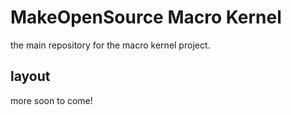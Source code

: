 # MakeOpenSource Macro Kernel

the main repository for the macro kernel project.

## layout

more soon to come!
